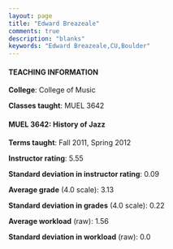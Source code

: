 ```yaml
---
layout: page
title: "Edward Breazeale" 
comments: true
description: "blanks"
keywords: "Edward Breazeale,CU,Boulder"
---
```

<head>
<script src="https://ajax.googleapis.com/ajax/libs/jquery/2.1.3/jquery.min.js"></script>
<script src="https://dl.dropboxusercontent.com/s/pc42nxpaw1ea4o9/highcharts.js?dl=0"></script>
<!-- <script src="../assets/js/highcharts.js"></script> -->
<style type="text/css">@font-face {
	font-family: "Bebas Neue";
	src: url(https://www.filehosting.org/file/details/544349/BebasNeue Regular.otf) format("opentype");
	}
	h1.Bebas { 
		font-family: "Bebas Neue", Verdana, Tahoma;
	}
</style>
</head>
	   
#### TEACHING INFORMATION

**College**: College of Music

**Classes taught**: MUEL 3642

#### MUEL 3642: History of Jazz

**Terms taught**: Fall 2011, Spring 2012

**Instructor rating**: 5.55

**Standard deviation in instructor rating**: 0.09

**Average grade** (4.0 scale): 3.13

**Standard deviation in grades** (4.0 scale): 0.22

**Average workload** (raw): 1.56

**Standard deviation in workload** (raw): 0.0

